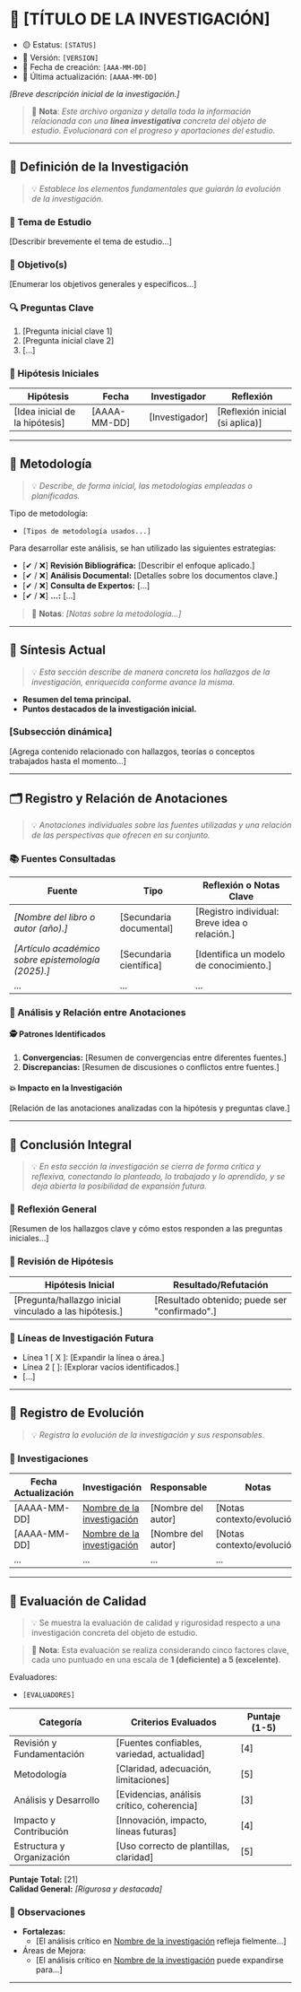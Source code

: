 # 🧠 [TÍTULO DE LA INVESTIGACIÓN]
- 🟡 Estatus: `[STATUS]`
- 📄 Versión: `[VERSION]`
- 📅 Fecha de creación: `[AAA-MM-DD]`
- 📅 Última actualización: `[AAAA-MM-DD]`

*[Breve descripción inicial de la investigación.]*

> 📝 **Nota**: *Este archivo organiza y detalla toda la información relacionada con una **línea investigativa** concreta del objeto de estudio. Evolucionará con el progreso y aportaciones del estudio.*

---

## 📌 Definición de la Investigación
> 💡 *Establece los elementos fundamentales que guiarán la evolución de la investigación.*

### 📑 Tema de Estudio
[Describir brevemente el tema de estudio...]

### 🎯 Objetivo(s)
[Enumerar los objetivos generales y específicos...]

### 🔍 Preguntas Clave
1. [Pregunta inicial clave 1]
2. [Pregunta inicial clave 2]
3. [...]

### 🧪 Hipótesis Iniciales
| Hipótesis                      | Fecha        | Investigador   | Reflexión                       |
|--------------------------------|--------------|----------------|---------------------------------|
| [Idea inicial de la hipótesis] | [AAAA-MM-DD] | [Investigador] | [Reflexión inicial (si aplica)] |

---

## 🔬 Metodología
> 💡 *Describe, de forma inicial, las metodologías empleadas o planificadas.*

Tipo de metodología: 
- `[Tipos de metodología usados...]`

Para desarrollar este análisis, se han utilizado las siguientes estrategias:

- [✔ / ❌] **Revisión Bibliográfica:** [Describir el enfoque aplicado.] 
- [✔ / ❌] **Análisis Documental:** [Detalles sobre los documentos clave.]
- [✔ / ❌] **Consulta de Expertos:** [...]
- [✔ / ❌] **...:** [...]

> 📝 **Notas**: *[Notas sobre la metodología...]*

---

## 📖 Síntesis Actual
> 💡 *Esta sección describe de manera concreta los hallazgos de la investigación, enriquecida conforme avance la misma.*

- **Resumen del tema principal.**
- **Puntos destacados de la investigación inicial.**

### [Subsección dinámica]
[Agrega contenido relacionado con hallazgos, teorías o conceptos trabajados hasta el momento...]

---

## 🗂️ Registro y Relación de Anotaciones
> 💡 *Anotaciones individuales sobre las fuentes utilizadas y una relación de las perspectivas que ofrecen en su conjunto.*

### 📚 Fuentes Consultadas

| Fuente                                             | Tipo                    | Reflexión o Notas Clave                       |
|----------------------------------------------------|-------------------------|-----------------------------------------------|
| *[Nombre del libro o autor (año).]*                | [Secundaria documental] | [Registro individual: Breve idea o relación.] |
| *[Artículo académico sobre epistemología (2025).]* | [Secundaria científica] | [Identifica un modelo de conocimiento.]       |
| ...                                                | ...                     | ...                                           |

### 🔗 Análisis y Relación entre Anotaciones

#### 🕵️ Patrones Identificados
1. **Convergencias:** [Resumen de convergencias entre diferentes fuentes.]
2. **Discrepancias:** [Resumen de discusiones o conflictos entre fuentes.]

#### 💥 Impacto en la Investigación
[Relación de las anotaciones analizadas con la hipótesis y preguntas clave.]

---

## 🧩 Conclusión Integral
> 💡 *En esta sección la investigación se cierra de forma crítica y reflexiva, conectando lo planteado, lo trabajado y lo aprendido, y se deja abierta la posibilidad de expansión futura.*

### 💭 Reflexión General
[Resumen de los hallazgos clave y cómo estos responden a las preguntas iniciales...]

### 🧪 Revisión de Hipótesis
| Hipótesis Inicial                                      | Resultado/Refutación                          |
|--------------------------------------------------------|-----------------------------------------------|
| [Pregunta/hallazgo inicial vinculado a las hipótesis.] | [Resultado obtenido; puede ser "confirmado".] |

### 🧾 Líneas de Investigación Futura
- Línea 1 [ X ]: [Expandir la línea o área.]
- Línea 2 [  ]: [Explorar vacíos identificados.]
- [...]

---

## 🧭 Registro de Evolución
> 💡 *Registra la evolución de la investigación y sus responsables.*

### 🧾 Investigaciones

| Fecha Actualización | Investigación                    | Responsable        | Notas                      |
|---------------------|----------------------------------|--------------------|----------------------------|
| [AAAA-MM-DD]        | [Nombre de la investigación][I1] | [Nombre del autor] | [Notas contexto/evolución] |
| [AAAA-MM-DD]        | [Nombre de la investigación][I2] | [Nombre del autor] | [Notas contexto/evolución] |
| ...                 | ...                              | ...                | ...                        |

[I1]: <[LINK]>
[I2]: <[LINK]>

---

## 🧮 Evaluación de Calidad

>💡 Se muestra la evaluación de calidad y rigurosidad respecto a una investigación concreta del objeto de estudio.

> 📝 **Nota**: Esta evaluación se realiza considerando cinco factores clave, cada uno puntuado en una escala de **1 (deficiente) a 5 (excelente)**.

Evaluadores:
- `[EVALUADORES]`

| **Categoría**             | **Criterios Evaluados**                    | **Puntaje (1-5)** |
|---------------------------|--------------------------------------------|-------------------|
| Revisión y Fundamentación | [Fuentes confiables, variedad, actualidad] | [4]               |
| Metodología               | [Claridad, adecuación, limitaciones]       | [5]               |
| Análisis y Desarrollo     | [Evidencias, análisis crítico, coherencia] | [3]               |
| Impacto y Contribución    | [Innovación, impacto, líneas futuras]      | [4]               |
| Estructura y Organización | [Uso correcto de plantillas, claridad]     | [5]               |

**Puntaje Total:** [21]  
**Calidad General:** *[Rigurosa y destacada]*

### 🔭 Observaciones

- **Fortalezas:**
    - [El análisis crítico en [Nombre de la investigación][I2] refleja fielmente...]
- Áreas de Mejora:
    - [El análisis crítico en [Nombre de la investigación][I2] puede expandirse para...]

---